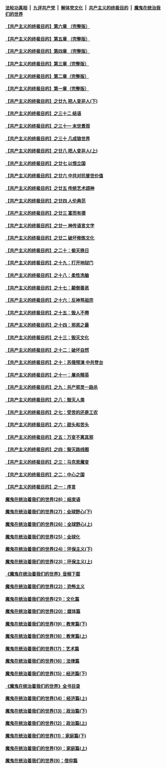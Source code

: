 ####  [法轮功真相](../../../../basic/blob/master/README.md?t=04020530) &nbsp;|&nbsp; [九评共产党](../../../../9ping.md/blob/master/README.md?t=04020530) &nbsp;|&nbsp; [解体党文化](../../../../jtdwh.md/blob/master/README.md?t=04020530)  &nbsp;|&nbsp; [共产主义的终极目的](../../../../gczydzjmd.md/blob/master/README.md?t=04020530) &nbsp;|&nbsp; [魔鬼在统治我们的世界](../../../../mgztzwmdsj.md/blob/master/README.md?t=04020530) 

#### [【共产主义的终极目的】第六章 （完整版）](../pages/nsc422/n11428913.md?t=04020530) 

#### [【共产主义的终极目的】第五章 （完整版）](../pages/nsc422/n11428912.md?t=04020530) 

#### [【共产主义的终极目的】第四章 （完整版）](../pages/nsc422/n11428907.md?t=04020530) 

#### [【共产主义的终极目的】第三章（完整版）](../pages/nsc422/n11428848.md?t=04020530) 

#### [【共产主义的终极目的】第二章（完整版）](../pages/nsc422/n11428831.md?t=04020530) 

#### [【共产主义的终极目的】第一章（完整版）](../pages/nsc422/n11417651.md?t=04020530) 

#### [【共产主义的终极目的】之廿九 把人变非人(下)](../pages/nsc422/n11344140.md?t=04020530) 

#### [【共产主义的终极目的】之三十二 结语](../pages/nsc422/n11360535.md?t=04020530) 

#### [【共产主义的终极目的】之三十一 末世景观](../pages/nsc422/n11351129.md?t=04020530) 

#### [【共产主义的终极目的】之三十 几成狼世界](../pages/nsc422/n11348280.md?t=04020530) 

#### [【共产主义的终极目的】之廿八 把人变非人(上)](../pages/nsc422/n11340492.md?t=04020530) 

#### [【共产主义的终极目的】之廿七 以恨立国](../pages/nsc422/n11336944.md?t=04020530) 

#### [【共产主义的终极目的】之廿六 中共对抗普世价值](../pages/nsc422/n11324785.md?t=04020530) 

#### [【共产主义的终极目的】之廿五 传统艺术颂神](../pages/nsc422/n11296396.md?t=04020530) 

#### [【共产主义的终极目的】之廿四 人伦典范](../pages/nsc422/n11296397.md?t=04020530) 

#### [【共产主义的终极目的】之廿三 富而有德](../pages/nsc422/n11283598.md?t=04020530) 

#### [【共产主义的终极目的】之廿一 神传语言文字](../pages/nsc422/n11263265.md?t=04020530) 

#### [【共产主义的终极目的】之廿二 破坏修炼文化](../pages/nsc422/n11245728.md?t=04020530) 

#### [【共产主义的终极目的】之二十：偷天换日](../pages/nsc422/n11238846.md?t=04020530) 

#### [【共产主义的终极目的】之十九：打开地狱门](../pages/nsc422/n11206376.md?t=04020530) 

#### [【共产主义的终极目的】之十八：柔性洗脑](../pages/nsc422/n11199994.md?t=04020530) 

#### [【共产主义的终极目的】之十七：颠倒善恶](../pages/nsc422/n11179782.md?t=04020530) 

#### [【共产主义的终极目的】之十六：反神骂祖宗](../pages/nsc422/n11166798.md?t=04020530) 

#### [【共产主义的终极目的】之十五：毁人不倦](../pages/nsc422/n11166792.md?t=04020530) 

#### [【共产主义的终极目的】之十四：邪恶之最](../pages/nsc422/n11150249.md?t=04020530) 

#### [【共产主义的终极目的】之十三：毁灭文化](../pages/nsc422/n11135227.md?t=04020530) 

#### [【共产主义的终极目的】之十二：破坏自然](../pages/nsc422/n11135214.md?t=04020530) 

#### [【共产主义的终极目的】之十：苏俄预演 中共登台](../pages/nsc422/n11118424.md?t=04020530) 

#### [【共产主义的终极目的】之十一：屠杀精英](../pages/nsc422/n11118442.md?t=04020530) 

#### [【共产主义的终极目的】之九：共产邪灵一路杀](../pages/nsc422/n11114139.md?t=04020530) 

#### [【共产主义的终极目的】之八：毁灭人类](../pages/nsc422/n11108503.md?t=04020530) 

#### [【共产主义的终极目的】之七：受苦的还是工农](../pages/nsc422/n11101809.md?t=04020530) 

#### [【共产主义的终极目的】之六：甜头和苦头](../pages/nsc422/n11096971.md?t=04020530) 

#### [【共产主义的终极目的】之五：万变不离其邪](../pages/nsc422/n11091285.md?t=04020530) 

#### [【共产主义的终极目的】之四：毁灭路线图](../pages/nsc422/n11086284.md?t=04020530) 

#### [【共产主义的终极目的】之三：马克思魔变](../pages/nsc422/n11061941.md?t=04020530) 

#### [【共产主义的终极目的】之二：中心之国](../pages/nsc422/n11047728.md?t=04020530) 

#### [【共产主义的终极目的】之一：序言](../pages/nsc422/n11086077.md?t=04020530) 

#### [魔鬼在统治着我们的世界(28)：结束语](../pages/nsc422/n10936246.md?t=04020530) 

#### [魔鬼在统治着我们的世界(27)：全球野心(下)](../pages/nsc422/n10928319.md?t=04020530) 

#### [魔鬼在统治着我们的世界(26)：全球野心(上)](../pages/nsc422/n10900318.md?t=04020530) 

#### [魔鬼在统治着我们的世界(25)：全球化](../pages/nsc422/n10788205.md?t=04020530) 

#### [魔鬼在统治着我们的世界(24)：环保主义(下)](../pages/nsc422/n10695307.md?t=04020530) 

#### [魔鬼在统治着我们的世界(23)：环保主义(上)](../pages/nsc422/n10688613.md?t=04020530) 

#### [《魔鬼在统治着我们的世界》音频下载](../pages/nsc422/n10635553.md?t=04020530) 

#### [魔鬼在统治着我们的世界(22)：恐怖主义](../pages/nsc422/n10614727.md?t=04020530) 

#### [魔鬼在统治着我们的世界(21)：文化篇](../pages/nsc422/n10597706.md?t=04020530) 

#### [魔鬼在统治着我们的世界(20)：媒体篇](../pages/nsc422/n10586579.md?t=04020530) 

#### [魔鬼在统治着我们的世界(19)：教育篇(下)](../pages/nsc422/n10564808.md?t=04020530) 

#### [魔鬼在统治着我们的世界(18)：教育篇(上)](../pages/nsc422/n10526970.md?t=04020530) 

#### [魔鬼在统治着我们的世界(17)：艺术篇](../pages/nsc422/n10499093.md?t=04020530) 

#### [魔鬼在统治着我们的世界(16)：法律篇](../pages/nsc422/n10485969.md?t=04020530) 

#### [魔鬼在统治着我们的世界(15)：经济篇(下)](../pages/nsc422/n10469975.md?t=04020530) 

#### [《魔鬼在统治着我们的世界》全书目录](../pages/nsc422/n10464261.md?t=04020530) 

#### [魔鬼在统治着我们的世界(14)：经济篇(上)](../pages/nsc422/n10457370.md?t=04020530) 

#### [魔鬼在统治着我们的世界(13)：政治篇(下)](../pages/nsc422/n10448270.md?t=04020530) 

#### [魔鬼在统治着我们的世界(12)：政治篇(上)](../pages/nsc422/n10444576.md?t=04020530) 

#### [魔鬼在统治着我们的世界(11)：家庭篇(下)](../pages/nsc422/n10440961.md?t=04020530) 

#### [魔鬼在统治着我们的世界(10)：家庭篇(上)](../pages/nsc422/n10435448.md?t=04020530) 

#### [魔鬼在统治着我们的世界(9)：信仰篇](../pages/nsc422/n10432159.md?t=04020530) 


